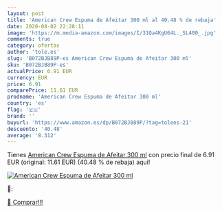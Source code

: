 ```yaml
---
layout: post
title: 'American Crew Espuma de Afeitar 300 ml al 40.48 % de rebaja'
date: 2020-08-02 22:28:11
image: 'https://m.media-amazon.com/images/I/31Qa4KgU64L._SL400_.jpg'
comments: true
category: ofertas
author: 'tole.es'
slug: 'B072BJB89P-es American Crew Espuma de Afeitar 300 ml'
sku: 'B072BJB89P-es'
actualPrice: 6.91 EUR
currency: EUR
price: 6.91
comparePrice: 11.61 EUR
prodname: 'American Crew Espuma de Afeitar 300 ml'
country: 'es'
flag: '🇪🇸'
brand: ''
buyurl: 'https://www.amazon.es/dp/B072BJB89P/?tag=tolees-21'
descuento: '40.48'
average: '8.312'
---
```


Tienes [American Crew Espuma de Afeitar 300 ml](https://www.amazon.es/dp/B072BJB89P/?tag=tolees-21) con precio final de  6.91 EUR (original: 11.61 EUR) (40.48 %  de rebaja) aqui!

[![American Crew Espuma de Afeitar 300 ml](https://m.media-amazon.com/images/I/31Qa4KgU64L._SL400_.jpg)](https://www.amazon.es/dp/B072BJB89P/?tag=tolees-21)

🔎:


[🛒 Comprar!!!](https://www.amazon.es/dp/B072BJB89P/?tag=tolees-21)

